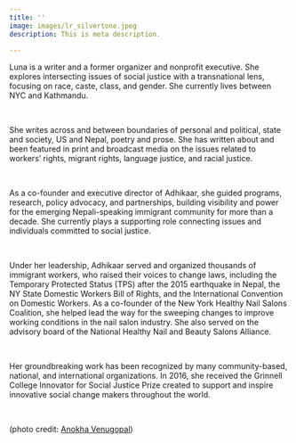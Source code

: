 ```yaml
---
title: ''
image: images/lr_silvertone.jpeg
description: This is meta description.

---
```

Luna is a writer and a former organizer and nonprofit executive. She explores intersecting issues of social justice with a transnational lens, focusing on race, caste, class, and gender. She currently lives between NYC and Kathmandu.

<br>

She writes across and between boundaries of personal and political, state and society, US and Nepal, poetry and prose. She has written about and been featured in print and broadcast media on the issues related to workers’ rights, migrant rights, language justice, and racial justice.

<br>

As a co-founder and executive director of Adhikaar, she guided programs, research, policy advocacy, and partnerships, building visibility and power for the emerging Nepali-speaking immigrant community for more than a decade. She currently plays a supporting role connecting issues and individuals committed to social justice.

<br>

Under her leadership, Adhikaar served and organized thousands of immigrant workers, who raised their voices to change laws, including the Temporary Protected Status (TPS) after the 2015 earthquake in Nepal, the NY State Domestic Workers Bill of Rights, and the International Convention on Domestic Workers. As a co-founder of the New York Healthy Nail Salons Coalition, she helped lead the way for the sweeping changes to improve working conditions in the nail salon industry. She also served on the advisory board of the National Healthy Nail and Beauty Salons Alliance.

<br>

Her groundbreaking work has been recognized by many community-based, national, and international organizations. In 2016, she received the Grinnell College Innovator for Social Justice Prize created to support and inspire innovative social change makers throughout the world.

<br>

(photo credit: [Anokha Venugopal](https://www.instagram.com/photonokha/))